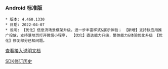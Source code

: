 ### Android 标准版

```
* 版本: 4.460.1330
* 日期: 2022-04-07
* 说明: 【优化】信息流场景框架升级，进一步丰富样式&展示体验； 【新增】支持快应用推广投放，支持落地页打开微信小程序， 【优化】直达能力升级，整体能力&体验优化升级 【优化】修复部分已知问题。
```

[查看接入说明文档](https://developers.adnet.qq.com/doc/android/access_doc)

[SDK修订历史](https://developers.adnet.qq.com/doc/android/union/union_version)
